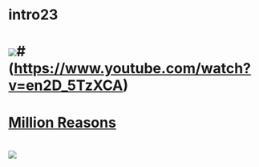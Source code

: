 # intro23

# ![](http://cache.umusic.com/_sites/_prettygooddigital/ladygaga.com/images/og.jpg)# (https://www.youtube.com/watch?v=en2D_5TzXCA)

# [Million Reasons](https://www.youtube.com/watch?v=en2D_5TzXCA)

# ![](http://www.billboard.com/files/media/sia-press-2016-purplepr-billboard-1548.jpg)
